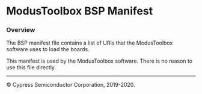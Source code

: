 # ModusToolbox BSP Manifest

### Overview
The BSP manifest file contains a list of URIs that the ModusToolbox software uses to load the boards.

This manifest is used by the ModusToolbox software. There is no reason to use this file directly.

---
© Cypress Semiconductor Corporation, 2019-2020.

